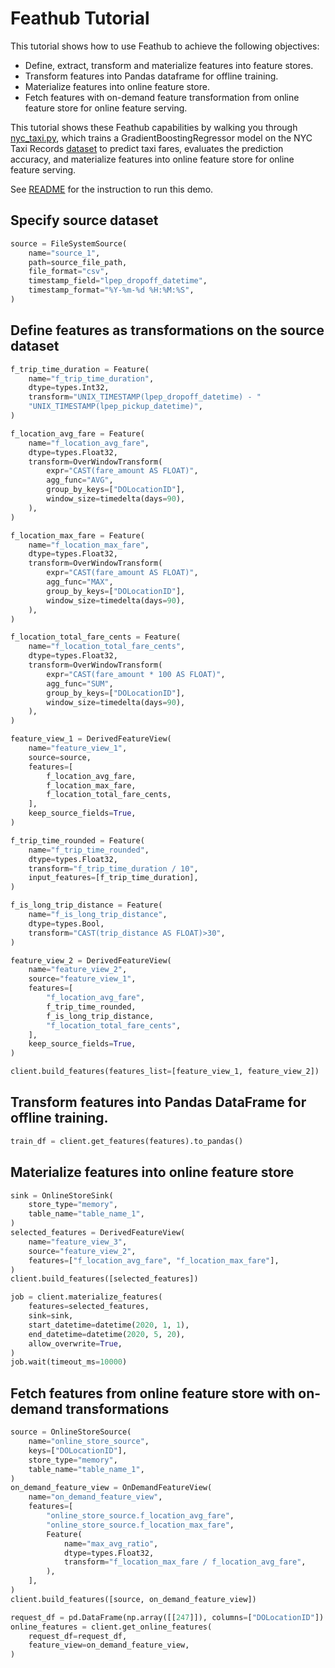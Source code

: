 # Feathub Tutorial

This tutorial shows how to use Feathub to achieve the following objectives:
- Define, extract, transform and materialize features into feature stores.
- Transform features into Pandas dataframe for offline training.
- Materialize features into online feature store.
- Fetch features with on-demand feature transformation from online feature store
  for online feature serving.

This tutorial shows these Feathub capabilities by walking you through
[nyc_taxi.py](./../python/feathub/examples/nyc_taxi.py), which trains a
GradientBoostingRegressor model on the NYC Taxi Records
[dataset](https://www1.nyc.gov/site/tlc/about/tlc-trip-record-data.page) to
predict taxi fares, evaluates the prediction accuracy, and materialize features
into online feature store for online feature serving.

See [README](./../README.md#quickstart) for the instruction to run this demo.

## Specify source dataset

```python
source = FileSystemSource(
    name="source_1",
    path=source_file_path,
    file_format="csv",
    timestamp_field="lpep_dropoff_datetime",
    timestamp_format="%Y-%m-%d %H:%M:%S",
)
```


## Define features as transformations on the source dataset

```python
f_trip_time_duration = Feature(
    name="f_trip_time_duration",
    dtype=types.Int32,
    transform="UNIX_TIMESTAMP(lpep_dropoff_datetime) - "
    "UNIX_TIMESTAMP(lpep_pickup_datetime)",
)

f_location_avg_fare = Feature(
    name="f_location_avg_fare",
    dtype=types.Float32,
    transform=OverWindowTransform(
        expr="CAST(fare_amount AS FLOAT)",
        agg_func="AVG",
        group_by_keys=["DOLocationID"],
        window_size=timedelta(days=90),
    ),
)

f_location_max_fare = Feature(
    name="f_location_max_fare",
    dtype=types.Float32,
    transform=OverWindowTransform(
        expr="CAST(fare_amount AS FLOAT)",
        agg_func="MAX",
        group_by_keys=["DOLocationID"],
        window_size=timedelta(days=90),
    ),
)

f_location_total_fare_cents = Feature(
    name="f_location_total_fare_cents",
    dtype=types.Float32,
    transform=OverWindowTransform(
        expr="CAST(fare_amount * 100 AS FLOAT)",
        agg_func="SUM",
        group_by_keys=["DOLocationID"],
        window_size=timedelta(days=90),
    ),
)

feature_view_1 = DerivedFeatureView(
    name="feature_view_1",
    source=source,
    features=[
        f_location_avg_fare,
        f_location_max_fare,
        f_location_total_fare_cents,
    ],
    keep_source_fields=True,
)

f_trip_time_rounded = Feature(
    name="f_trip_time_rounded",
    dtype=types.Float32,
    transform="f_trip_time_duration / 10",
    input_features=[f_trip_time_duration],
)

f_is_long_trip_distance = Feature(
    name="f_is_long_trip_distance",
    dtype=types.Bool,
    transform="CAST(trip_distance AS FLOAT)>30",
)

feature_view_2 = DerivedFeatureView(
    name="feature_view_2",
    source="feature_view_1",
    features=[
        "f_location_avg_fare",
        f_trip_time_rounded,
        f_is_long_trip_distance,
        "f_location_total_fare_cents",
    ],
    keep_source_fields=True,
)

client.build_features(features_list=[feature_view_1, feature_view_2])
```

## Transform features into Pandas DataFrame for offline training.

```python
train_df = client.get_features(features).to_pandas()
```


## Materialize features into online feature store

```python
sink = OnlineStoreSink(
    store_type="memory",
    table_name="table_name_1",
)
selected_features = DerivedFeatureView(
    name="feature_view_3",
    source="feature_view_2",
    features=["f_location_avg_fare", "f_location_max_fare"],
)
client.build_features([selected_features])

job = client.materialize_features(
    features=selected_features,
    sink=sink,
    start_datetime=datetime(2020, 1, 1),
    end_datetime=datetime(2020, 5, 20),
    allow_overwrite=True,
)
job.wait(timeout_ms=10000)
```

## Fetch features from online feature store with on-demand transformations

```python
source = OnlineStoreSource(
    name="online_store_source",
    keys=["DOLocationID"],
    store_type="memory",
    table_name="table_name_1",
)
on_demand_feature_view = OnDemandFeatureView(
    name="on_demand_feature_view",
    features=[
        "online_store_source.f_location_avg_fare",
        "online_store_source.f_location_max_fare",
        Feature(
            name="max_avg_ratio",
            dtype=types.Float32,
            transform="f_location_max_fare / f_location_avg_fare",
        ),
    ],
)
client.build_features([source, on_demand_feature_view])

request_df = pd.DataFrame(np.array([[247]]), columns=["DOLocationID"])
online_features = client.get_online_features(
    request_df=request_df,
    feature_view=on_demand_feature_view,
)
```

